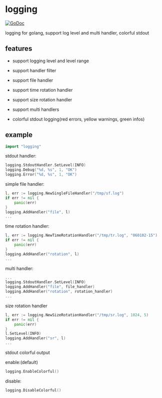 logging
=======

[![GoDoc](https://godoc.org/github.com/xuyu/logging?status.png)](https://godoc.org/github.com/xuyu/logging)

logging for golang, support log level and multi handler, colorful stdout


features
--------

* support logging level and level range

* support handler filter

* support file handler

* support time rotation handler

* support size rotation handler

* support multi handlers

* colorful stdout logging(red errors, yellow warnings, green infos)


example
-------

```go
import "logging"
```

stdout handler:

```go
logging.StdoutHandler.SetLevel(INFO)
logging.Debug("%d, %s", 1, "OK")
logging.Error("%d, %s", 1, "OK")
```

simple file handler:

```go
l, err := logging.NewSingleFileHandler("/tmp/sf.log")
if err != nil {
	panic(err)
}
logging.AddHandler("file", l)
...
```

time rotation handler:

```go
l, err := logging.NewTimeRotationHandler("/tmp/tr.log", "060102-15")
if err != nil {
	panic(err)
}
logging.AddHandler("rotation", l)
...
```

multi handler:

```go
...
logging.StdoutHandler.SetLevel(INFO)
logging.AddHandler("file", file_handler)
logging.AddHandler("rotation", rotation_handler)
...
```

size rotation handler

```go
l, err := logging.NewSizeRotationHandler("/tmp/sr.log", 1024, 5)
if err != nil {
	panic(err)
}
l.SetLevel(INFO)
logging.AddHandler("sr", l)
...
```

stdout colorful output

enable:(default)

```go
logging.EnableColorful()
```

disable:

```go
logging.DisableColorful()
```